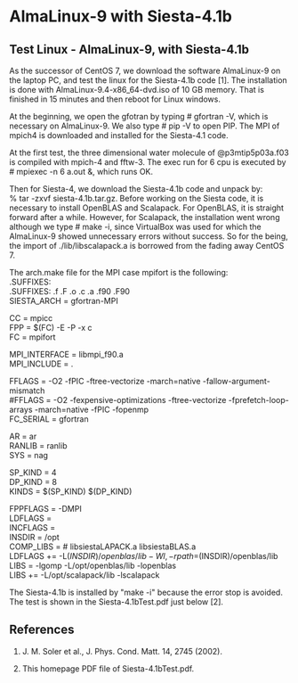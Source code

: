 # AlmaLinux-9 with Siesta-4.1b

## Test Linux - AlmaLinux-9, with Siesta-4.1b ##

As the successor of CentOS 7, we download the software AlmaLinux-9 
on the laptop PC, and test the linux for the Siesta-4.1b code [1].
The installation is done with AlmaLinux-9.4-x86_64-dvd.iso
of 10 GB memory.  That is finished in 15 minutes and then reboot
for Linux windows.

At the beginning, we open the gfotran by typing # gfortran -V, which
is necessary on AlmaLinux-9. We also type # pip -V to open PIP.
The MPI of mpich4 is downloaded and installed for the Siesta-4.1 code.

At the first test, the three dimensional water molecule of
@p3mtip5p03a.f03 is compiled with mpich-4 and fftw-3. 
The exec run for 6 cpu is executed by # mpiexec -n 6 a.out &, 
which runs OK.

Then for Siesta-4, we download the Siesta-4.1b code and unpack by:  
% tar -zxvf siesta-4.1b.tar.gz. Before working on the Siesta code, 
it is necessary to install OpenBLAS and Scalapack.
For OpenBLAS, it is straight forward after a while.
However, for Scalapack, the installation went wrong although 
we type # make -i, since VirtualBox was used for which 
the AlmaLinux-9 showed unnecessary errors without success.
So for the being, the import of ./lib/libscalapack.a is borrowed from 
the fading away CentOS 7.

The arch.make file for the MPI case mpifort is the following:  
  .SUFFIXES:  
  .SUFFIXES: .f .F .o .c .a .f90 .F90  
  SIESTA_ARCH = gfortran-MPI  

  CC = mpicc  
  FPP = $(FC) -E -P -x c  
  FC = mpifort  

  MPI_INTERFACE = libmpi_f90.a  
  MPI_INCLUDE = .   

  FFLAGS = -O2 -fPIC -ftree-vectorize -march=native -fallow-argument-mismatch  
 #FFLAGS = -O2 -fexpensive-optimizations -ftree-vectorize -fprefetch-loop-arrays -march=native -fPIC -fopenmp  
  FC_SERIAL = gfortran  

  AR = ar  
  RANLIB = ranlib  
  SYS = nag  

  SP_KIND = 4  
  DP_KIND = 8  
  KINDS   = $(SP_KIND) $(DP_KIND)   
  
  FPPFLAGS = -DMPI   
  LDFLAGS  =  
  INCFLAGS =  
  INSDIR = /opt  
  COMP_LIBS =     # libsiestaLAPACK.a libsiestaBLAS.a  
  LDFLAGS += -L$(INSDIR)/openblas/lib -Wl,-rpath=$(INSDIR)/openblas/lib  
  LIBS = -lgomp -L/opt/openblas/lib -lopenblas  
  LIBS += -L/opt/scalapack/lib -lscalapack  

The Siesta-4.1b is installed by "make -i" because the error stop is avoided.
The test is shown in the Siesta-4.1bTest.pdf just below [2].


## References

1. J. M. Soler et al., J. Phys. Cond. Matt. 14, 2745 (2002).

2. This homepage PDF file of Siesta-4.1bTest.pdf. 
